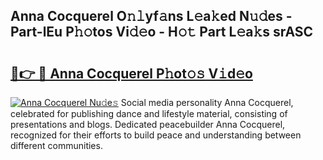 ## Anna Cocquerel O𝚗𝚕yf𝚊ns L𝚎a𝚔ed N𝚞𝚍es - Part-lEu P𝚑𝚘tos Vi𝚍𝚎o - H𝚘𝚝 Part L𝚎a𝚔s srASC

# <h2><a href="http://kfa12tp.oniu.top/?m=Anna+Cocquerel">🔗👉 🔴 Anna Cocquerel P𝚑ot𝚘𝚜 V𝚒d𝚎o</a></h2>

[![Anna Cocquerel Nu𝚍e𝚜](https://i.imgur.com/0qMVB7G.gif)](http://kfa12tp.oniu.top/?m=Anna+Cocquerel)
Social media personality Anna Cocquerel, celebrated for publishing dance and lifestyle material, consisting of presentations and blogs. Dedicated peacebuilder Anna Cocquerel, recognized for their efforts to build peace and understanding between different communities.  
